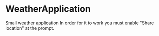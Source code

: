 # WeatherApplication
Small weather application
In order for it to work you must enable "Share location" at the prompt. 
